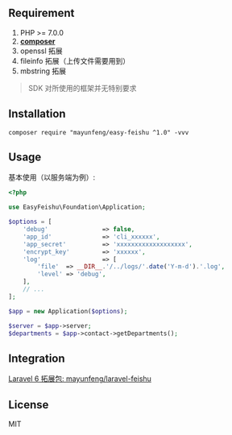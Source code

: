 ## Requirement

1. PHP >= 7.0.0
2. **[composer](https://getcomposer.org/)**
3. openssl 拓展
4. fileinfo 拓展（上传文件需要用到）
5. mbstring 拓展

> SDK 对所使用的框架并无特别要求

## Installation

```shell
composer require "mayunfeng/easy-feishu ^1.0" -vvv
```

## Usage

基本使用（以服务端为例）:

```php
<?php

use EasyFeishu\Foundation\Application;

$options = [
    'debug'               => false,
    'app_id'              => 'cli_xxxxxx',
    'app_secret'          => 'xxxxxxxxxxxxxxxxxxx',
    'encrypt_key'         => 'xxxxxx',
    'log'                 => [
        'file'  => __DIR__.'/../logs/'.date('Y-m-d').'.log',
        'level' => 'debug',
    ],
    // ...
];

$app = new Application($options);

$server = $app->server;
$departments = $app->contact->getDepartments();
```

## Integration

[Laravel 6 拓展包: mayunfeng/laravel-feishu](https://github.com/mayunf/laravel-feishu)

## License

MIT
